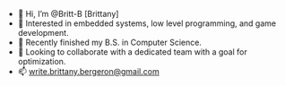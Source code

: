 - 👋 Hi, I’m @Britt-B [Brittany]
- 👀 Interested in embedded systems, low level programming, and game development.
- 🌱 Recently finished my B.S. in Computer Science.
- 💞️ Looking to collaborate with a dedicated team with a goal for optimization.
- 📫 write.brittany.bergeron@gmail.com

<!---
Britt-B/Britt-B is a ✨ special ✨ repository because its `README.md` (this file) appears on your GitHub profile.
You can click the Preview link to take a look at your changes.
--->
